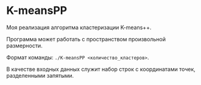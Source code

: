 # K-meansPP
Моя реализация алгоритма кластеризации K-means++.

Программа может работать с пространством произвольной размерности.

Формат команды: `./K-meansPP <количество_кластеров>`.

В качестве входных данных служит набор строк с координатами точек, разделенными запятыми.